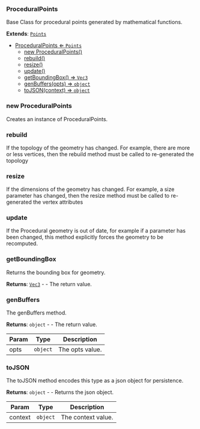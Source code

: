 <a name="ProceduralPoints"></a>

### ProceduralPoints 
Base Class for procedural points generated by mathematical functions.


**Extends**: <code>[Points](api/SceneTree/Geometry/Points.md)</code>  

* [ProceduralPoints ⇐ <code>Points</code>](#ProceduralPoints)
    * [new ProceduralPoints()](#new-ProceduralPoints)
    * [rebuild()](#rebuild)
    * [resize()](#resize)
    * [update()](#update)
    * [getBoundingBox() ⇒ <code>Vec3</code>](#getBoundingBox)
    * [genBuffers(opts) ⇒ <code>object</code>](#genBuffers)
    * [toJSON(context) ⇒ <code>object</code>](#toJSON)

<a name="new_ProceduralPoints_new"></a>

### new ProceduralPoints
Creates an instance of ProceduralPoints.

<a name="ProceduralPoints+rebuild"></a>

### rebuild
If the topology of the geometry has changed. For example, there are more or less vertices,
then the rebuild method must be called to re-generated the topology


<a name="ProceduralPoints+resize"></a>

### resize
If the dimensions of the geometry has changed. For example, a size parameter has changed,
then the resize method must be called to re-generated the vertex attributes


<a name="ProceduralPoints+update"></a>

### update
If the Procedural geometry is out of date, for example if a parameter has been changed,
this method explicitly forces the geometry to be recomputed.


<a name="ProceduralPoints+getBoundingBox"></a>

### getBoundingBox
Returns the bounding box for geometry.


**Returns**: <code>[Vec3](api/Math/Vec3.md)</code> - - The return value.  
<a name="ProceduralPoints+genBuffers"></a>

### genBuffers
The genBuffers method.


**Returns**: <code>object</code> - - The return value.  

| Param | Type | Description |
| --- | --- | --- |
| opts | <code>object</code> | The opts value. |

<a name="ProceduralPoints+toJSON"></a>

### toJSON
The toJSON method encodes this type as a json object for persistence.


**Returns**: <code>object</code> - - Returns the json object.  

| Param | Type | Description |
| --- | --- | --- |
| context | <code>object</code> | The context value. |

